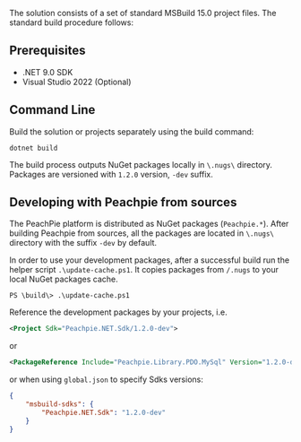 The solution consists of a set of standard MSBuild 15.0 project files. The standard build procedure follows:

## Prerequisites

- .NET 9.0 SDK
- Visual Studio 2022 (Optional)

## Command Line

Build the solution or projects separately using the build command:

```shell
dotnet build
```

The build process outputs NuGet packages locally in `\.nugs\` directory. Packages are versioned with `1.2.0` version, `-dev` suffix.

## Developing with Peachpie from sources

The PeachPie platform is distributed as NuGet packages (`Peachpie.*`). After building Peachpie from sources, all the packages are located in `\.nugs\` directory with the suffix `-dev` by default.

In order to use your development packages, after a successful build run the helper script `.\update-cache.ps1`. It copies packages from `/.nugs` to your local NuGet packages cache.
   
```shell
PS \build\> .\update-cache.ps1
```

Reference the development packages by your projects, i.e.
```xml
<Project Sdk="Peachpie.NET.Sdk/1.2.0-dev">
```
or
```xml
<PackageReference Include="Peachpie.Library.PDO.MySql" Version="1.2.0-dev" />
```
or when using `global.json` to specify Sdks versions:
```json
{
    "msbuild-sdks": {
        "Peachpie.NET.Sdk": "1.2.0-dev"
    }
}
```
